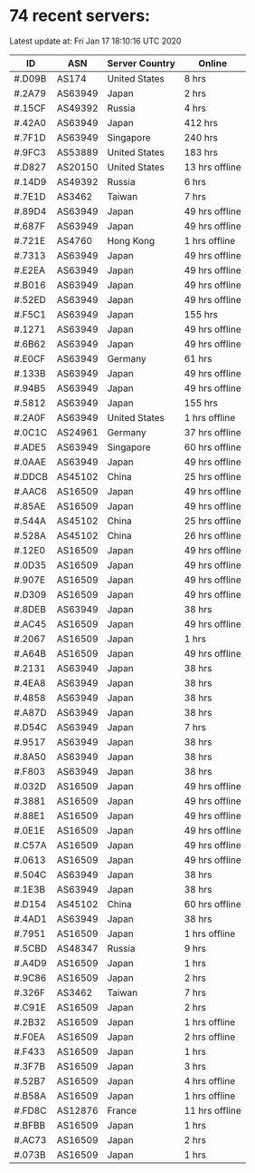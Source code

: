 # 74 recent servers:

Latest update at: Fri Jan 17 18:10:16 UTC 2020

| ID | ASN | Server Country | Online |
| -- | --- | -------------- | ------ |
| #.D09B | AS174 | United States | 8 hrs |
| #.2A79 | AS63949 | Japan | 2 hrs |
| #.15CF | AS49392 | Russia | 4 hrs |
| #.42A0 | AS63949 | Japan | 412 hrs |
| #.7F1D | AS63949 | Singapore | 240 hrs |
| #.9FC3 | AS53889 | United States | 183 hrs |
| #.D827 | AS20150 | United States | 13 hrs offline |
| #.14D9 | AS49392 | Russia | 6 hrs |
| #.7E1D | AS3462 | Taiwan | 7 hrs |
| #.89D4 | AS63949 | Japan | 49 hrs offline |
| #.687F | AS63949 | Japan | 49 hrs offline |
| #.721E | AS4760 | Hong Kong | 1 hrs offline |
| #.7313 | AS63949 | Japan | 49 hrs offline |
| #.E2EA | AS63949 | Japan | 49 hrs offline |
| #.B016 | AS63949 | Japan | 49 hrs offline |
| #.52ED | AS63949 | Japan | 49 hrs offline |
| #.F5C1 | AS63949 | Japan | 155 hrs |
| #.1271 | AS63949 | Japan | 49 hrs offline |
| #.6B62 | AS63949 | Japan | 49 hrs offline |
| #.E0CF | AS63949 | Germany | 61 hrs |
| #.133B | AS63949 | Japan | 49 hrs offline |
| #.94B5 | AS63949 | Japan | 49 hrs offline |
| #.5812 | AS63949 | Japan | 155 hrs |
| #.2A0F | AS63949 | United States | 1 hrs offline |
| #.0C1C | AS24961 | Germany | 37 hrs offline |
| #.ADE5 | AS63949 | Singapore | 60 hrs offline |
| #.0AAE | AS63949 | Japan | 49 hrs offline |
| #.DDCB | AS45102 | China | 25 hrs offline |
| #.AAC6 | AS16509 | Japan | 49 hrs offline |
| #.85AE | AS16509 | Japan | 49 hrs offline |
| #.544A | AS45102 | China | 25 hrs offline |
| #.528A | AS45102 | China | 26 hrs offline |
| #.12E0 | AS16509 | Japan | 49 hrs offline |
| #.0D35 | AS16509 | Japan | 49 hrs offline |
| #.907E | AS16509 | Japan | 49 hrs offline |
| #.D309 | AS16509 | Japan | 49 hrs offline |
| #.8DEB | AS63949 | Japan | 38 hrs |
| #.AC45 | AS16509 | Japan | 49 hrs offline |
| #.2067 | AS16509 | Japan | 1 hrs |
| #.A64B | AS16509 | Japan | 49 hrs offline |
| #.2131 | AS63949 | Japan | 38 hrs |
| #.4EA8 | AS63949 | Japan | 38 hrs |
| #.4858 | AS63949 | Japan | 38 hrs |
| #.A87D | AS63949 | Japan | 38 hrs |
| #.D54C | AS63949 | Japan | 7 hrs |
| #.9517 | AS63949 | Japan | 38 hrs |
| #.8A50 | AS63949 | Japan | 38 hrs |
| #.F803 | AS63949 | Japan | 38 hrs |
| #.032D | AS16509 | Japan | 49 hrs offline |
| #.3881 | AS16509 | Japan | 49 hrs offline |
| #.88E1 | AS16509 | Japan | 49 hrs offline |
| #.0E1E | AS16509 | Japan | 49 hrs offline |
| #.C57A | AS16509 | Japan | 49 hrs offline |
| #.0613 | AS16509 | Japan | 49 hrs offline |
| #.504C | AS63949 | Japan | 38 hrs |
| #.1E3B | AS63949 | Japan | 38 hrs |
| #.D154 | AS45102 | China | 60 hrs offline |
| #.4AD1 | AS63949 | Japan | 38 hrs |
| #.7951 | AS16509 | Japan | 1 hrs offline |
| #.5CBD | AS48347 | Russia | 9 hrs |
| #.A4D9 | AS16509 | Japan | 1 hrs |
| #.9C86 | AS16509 | Japan | 2 hrs |
| #.326F | AS3462 | Taiwan | 7 hrs |
| #.C91E | AS16509 | Japan | 2 hrs |
| #.2B32 | AS16509 | Japan | 1 hrs offline |
| #.F0EA | AS16509 | Japan | 2 hrs offline |
| #.F433 | AS16509 | Japan | 1 hrs |
| #.3F7B | AS16509 | Japan | 3 hrs |
| #.52B7 | AS16509 | Japan | 4 hrs offline |
| #.B58A | AS16509 | Japan | 1 hrs offline |
| #.FD8C | AS12876 | France | 11 hrs offline |
| #.BFBB | AS16509 | Japan | 1 hrs |
| #.AC73 | AS16509 | Japan | 2 hrs |
| #.073B | AS16509 | Japan | 1 hrs |

